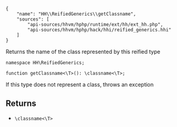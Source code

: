 ``` yamlmeta
{
    "name": "HH\\ReifiedGenerics\\getClassname",
    "sources": [
        "api-sources/hhvm/hphp/runtime/ext/hh/ext_hh.php",
        "api-sources/hhvm/hphp/hack/hhi/reified_generics.hhi"
    ]
}
```




Returns the name of the class represented by this reified type




``` Hack
namespace HH\ReifiedGenerics;

function getClassname<\T>(): \classname<\T>;
```




If this type does not represent a class, throws an exception




## Returns




+ ` \classname<\T> `
<!-- HHAPIDOC -->

